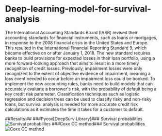 # Deep-learning-model-for-survival-analysis

The International Accounting Standards Board (IASB) revised their accounting standards for financial instruments, such as loans or mortgages, in response to the 2008 financial crisis in the United States and Europe. This resulted in the International Financial Reporting Standard 9, which became effective on or after January 1, 2018. The new standard requires banks to build provisions for expected losses in their loan portfolio, using a more forward-looking approach that aims to result in a more timely recognition of credit losses. Previously, impairment losses were only recognized to the extent of objective evidence of impairment, meaning a loss event needed to occur before an impairment loss could be booked. To implement the new accounting rules, banks need to build models that can accurately evaluate a borrower's risk, with the probability of default being a key credit risk parameter. Classification techniques such as logistic regression and decision trees can be used to classify risky and non-risky loans, but survival analysis is needed for more accurate credit risk calculations as it estimates the time it takes for a customer to default.

[Slides]: 
[Notebook]:
[Dataset]: Properietory 

##Results:##
###Pycox[DeepSurv Library]###
Survival probabilities 
![Survival probabilites](https://user-images.githubusercontent.com/40602129/219286654-3f953b15-4ea0-4123-8fd8-c1d7922529c4.png)
###Coxx CC method###
Survival probabilities 
![Coxx CC method](https://user-images.githubusercontent.com/40602129/219286673-930127fb-f27c-4e21-aa6a-8989bbea9912.png)
